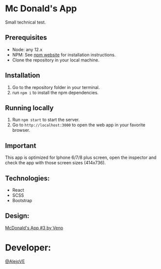 # Mc Donald's App

Small technical test.

## Prerequisites
- Node: any 12.x 
- NPM: See [npm website](https://www.npmjs.com/) for installation instructions.
- Clone the repository in your local machine.
## Installation 
1. Go to the repository folder in your terminal.
2. run `npm i` to install the  npm dependencies.

## Running locally
1. Run `npm start` to start the server.
2. Go to `http://localhost:3000` to open the web app in your favorite browser.
## Important

This app is optimized for Iphone 6/7/8 plus screen, open the inspector and check the app with those screen sizes (414x736).

## Technologies:
- React
- SCSS
- Bootstrap

## Design:
[McDonald's App #3 by Veno](https://dribbble.com/shots/14126838-McDonald-s-App-3/attachments/5750230?mode=media)
# Developer:
[@AlejoVE](https://github.com/AlejoVE)